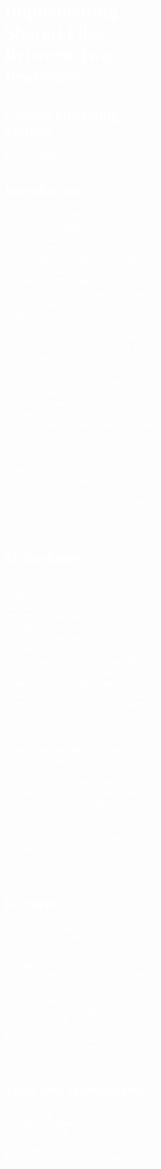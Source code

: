 <font style="color:#fff; font-family: 'Bebas Neue'; 
font-size: 3.5ch">

# Implementing Shared Files Between Two Processes
## Course: Operating Systems

By Yasir Hussain

## Introduction

Inter process communication (IPC) is used for exchanging data between multiple threads in one or more processes or programs. The Processes may be running on single or multiple computers connected by a network. The full form of IPC is Inter-process communication. Advantages of using IPC in OS are Modularity, Computational Speedup and Data Sharing.
Shared Memory is a type of memory that can be shared by multiple applications or processes with the intent of providing inter-application communication or avoid redundant data copies. This is an efficient means of sharing or passing data because it removes the need to use other process like input/output (I/O). One application saves the data in shared memory, while another application may use it when found.
Message Passing allows multiple processes to read and write data to the message queue without being connected to each other. Messages are stored on the queue until their recipient retrieves them. Message queues are quite useful for inter-process communication and are used by most operating systems.

## Methodology

The project revolves around achieving interprocess communication (IPC) by making one process perform read operation on the shared memory variable. Next, the second process uses the same shared memory variable to perform read and write operations. Process1 and process2 are executing simultaneously, and they share the same resources. Process1 generates information resources being used and keeps it as a record in shared memory. When process2 needs to use the shared information, it will check in the record stored in shared memory and use the information generated by process1 execute its code segment. Processes can use shared memory for extracting information as a record from another process as well as for delivering any specific information to other processes. . The internet connection is also checked between the two processes via google DNS server (8.8.8.8). File sharing will be implemented between two local processes, local and host/network process.

## Features
    1.	The shm_server file reads the file and checks if it is successfully shared.
        Then it calculates the time it takes to share the file.
    2.	The net_state file defines the conditions of the status of internet connection.
    3.	The net_check file uses network process time to check the status of the internet connection.
    4.	shm_client reads the data from the shared memory and writes the in copied.txt file.

## Tools and Technologies
    1.	Oracle VM Virtual Box
    2.	Ubuntu Operating System version 18.04
    3.	Ubuntu terminal C/C++ programming language
    4.	Python graphing software

## References
https://bbs.archlinux.org/viewtopic.php?id=213878 (only the networking part)

## Conclusion 

The shm_server file writes the data in the shared memory. Then the shm_client file reads the data from the shared memory. shm_server file also keeps track of the time taken for the file transfer. The net_check file uses network process time from the google DNS server to check for internet connectivity between the 2 processes and the conditions for the internet connection are defined in the net_state file.

</font>